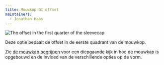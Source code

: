 ```yaml
---
title: Mouwkop Q1 offset
maintainers:
  - Jonathan Haas
---
```


![The offset in the first quarter of the sleevecap](./sleevecapq1offset.svg)

Deze optie bepaalt de offset in de eerste quadrant van de mouwkop.

<Tip>

Zie [de mouwkap begrijpen](/docs/designs/brian/options#understanding-the-sleevecap) voor een diepgaande
kijk in hoe de mouwkap is opgebouwd en de invloed van de verschillende opties op de vorm.

</Tip>
